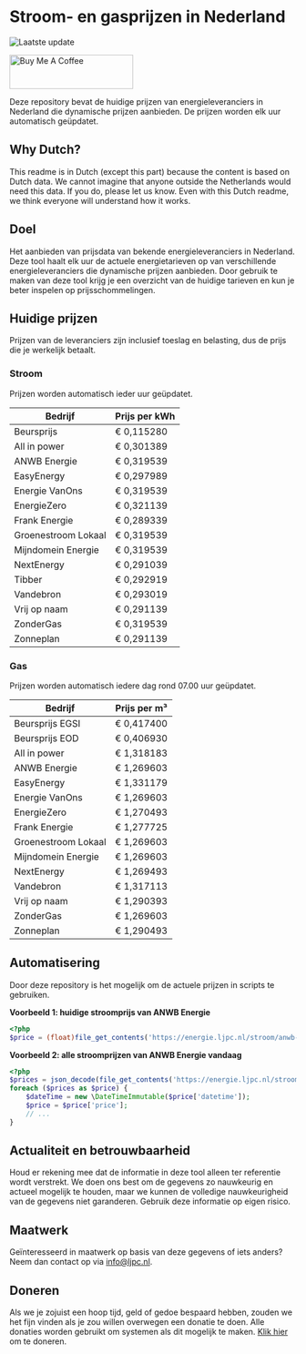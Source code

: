 # Stroom- en gasprijzen in Nederland

![Laatste update](https://img.shields.io/badge/laatste%20update-2024--11--10%2021%3A00%20CET-brightgreen)

<a href="https://www.buymeacoffee.com/Lars-" target="_blank"><img src="https://cdn.buymeacoffee.com/buttons/v2/default-orange.png" alt="Buy Me A Coffee" height="60" style="height: 60px !important;width: 217px !important;" ></a>

Deze repository bevat de huidige prijzen van energieleveranciers in Nederland die dynamische prijzen aanbieden. De prijzen worden elk uur automatisch geüpdatet.

## Why Dutch?

This readme is in Dutch (except this part) because the content is based on Dutch data. We cannot imagine that anyone outside the Netherlands would need this data. If you do, please let us know. Even with this Dutch readme, we think
everyone will understand how it works.

## Doel

Het aanbieden van prijsdata van bekende energieleveranciers in Nederland. Deze tool haalt elk uur de actuele energietarieven op van verschillende energieleveranciers die dynamische prijzen aanbieden. Door gebruik te maken van deze tool
krijg je een overzicht van de huidige tarieven en kun je beter inspelen op prijsschommelingen.

## Huidige prijzen

Prijzen van de leveranciers zijn inclusief toeslag en belasting, dus de prijs die je werkelijk betaalt.

### Stroom

Prijzen worden automatisch ieder uur geüpdatet.

 Bedrijf | Prijs per kWh 
---------|---------------
Beursprijs | € 0,115280
All in power | € 0,301389
ANWB Energie | € 0,319539
EasyEnergy | € 0,297989
Energie VanOns | € 0,319539
EnergieZero | € 0,321139
Frank Energie | € 0,289339
Groenestroom Lokaal | € 0,319539
Mijndomein Energie | € 0,319539
NextEnergy | € 0,291039
Tibber | € 0,292919
Vandebron | € 0,293019
Vrij op naam | € 0,291139
ZonderGas | € 0,319539
Zonneplan | € 0,291139


### Gas

Prijzen worden automatisch iedere dag rond 07.00 uur geüpdatet.

 Bedrijf | Prijs per m³ 
---------|--------------
Beursprijs EGSI | € 0,417400
Beursprijs EOD | € 0,406930
All in power | € 1,318183
ANWB Energie | € 1,269603
EasyEnergy | € 1,331179
Energie VanOns | € 1,269603
EnergieZero | € 1,270493
Frank Energie | € 1,277725
Groenestroom Lokaal | € 1,269603
Mijndomein Energie | € 1,269603
NextEnergy | € 1,269493
Vandebron | € 1,317113
Vrij op naam | € 1,290393
ZonderGas | € 1,269603
Zonneplan | € 1,290493


## Automatisering

Door deze repository is het mogelijk om de actuele prijzen in scripts te gebruiken.

**Voorbeeld 1: huidige stroomprijs van ANWB Energie**

```php
<?php
$price = (float)file_get_contents('https://energie.ljpc.nl/stroom/anwb-energie-nu.txt');

```

**Voorbeeld 2: alle stroomprijzen van ANWB Energie vandaag**

```php
<?php
$prices = json_decode(file_get_contents('https://energie.ljpc.nl/stroom/all-in-power-vandaag.json'),true);
foreach ($prices as $price) {
    $dateTime = new \DateTimeImmutable($price['datetime']);
    $price = $price['price'];
    // ...
}
```

## Actualiteit en betrouwbaarheid

Houd er rekening mee dat de informatie in deze tool alleen ter referentie wordt verstrekt. We doen ons best om de gegevens zo nauwkeurig en actueel mogelijk te houden, maar we kunnen de volledige nauwkeurigheid van de gegevens niet
garanderen. Gebruik deze informatie op eigen risico.

## Maatwerk

Geïnteresseerd in maatwerk op basis van deze gegevens of iets anders? Neem dan contact op
via [info@ljpc.nl](mailto:info@ljpc.nl?subject=Energie%20prijzen).

## Doneren

Als we je zojuist een hoop tijd, geld of gedoe bespaard hebben, zouden we het fijn vinden als je zou willen overwegen een
donatie te doen. Alle donaties worden gebruikt om systemen als dit mogelijk te
maken. [Klik hier](https://www.buymeacoffee.com/Lars-) om te doneren.
